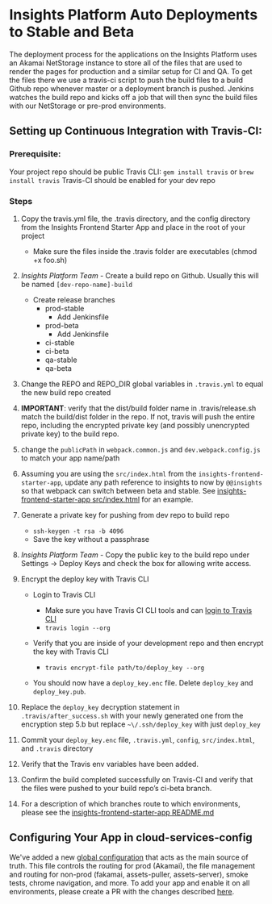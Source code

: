 # Insights Platform Auto Deployments to Stable and Beta

The deployment process for the applications on the Insights Platform uses an Akamai NetStorage instance to store all of the files that are used to render the pages for production and a similar setup for CI and QA. To get the files there we use a travis-ci script to push the build files to a build Github repo whenever master or a deployment branch is pushed. Jenkins watches the build repo and kicks off a job that will then sync the build files with our NetStorage or pre-prod environments.

## Setting up Continuous Integration with Travis-CI:

### Prerequisite:

Your project repo should be public
Travis CLI: `gem install travis` or `brew install travis`
Travis-CI should be enabled for your dev repo

### Steps

1. Copy the travis.yml file, the .travis directory, and the config directory from the Insights Frontend Starter App and place in the root of your project
    * Make sure the files inside the .travis folder are executables (chmod +x foo.sh)

2. _Insights Platform Team_ - Create a build repo on Github. Usually this will be named `[dev-repo-name]-build`
    * Create release branches
        * prod-stable
            * Add Jenkinsfile
        * prod-beta
            * Add Jenkinsfile
        * ci-stable
        * ci-beta
        * qa-stable
        * qa-beta

3. Change the REPO and REPO_DIR global variables in `.travis.yml` to equal the new build repo created

4. **IMPORTANT**: verify that the dist/build folder name in .travis/release.sh match the build/dist folder in the repo. If not, travis will push the entire repo, including the encrypted private key (and possibly unencrypted private key) to the build repo.

5. change the `publicPath` in `webpack.common.js` and `dev.webpack.config.js` to match your app name/path

6. Assuming you are using the `src/index.html` from the `insights-frontend-starter-app`, update any path reference to insights to now by `@@insights` so that webpack can switch between beta and stable. See [insights-frontend-starter-app src/index.html](https://github.com/RedHatInsights/insights-frontend-starter-app/blob/master/src/index.html#L6) for an example.

7. Generate a private key for pushing from dev repo to build repo
    * `ssh-keygen -t rsa -b 4096`
    * Save the key without a passphrase

8. _Insights Platform Team_ - Copy the public key to the build repo under Settings -> Deploy Keys and check the box for allowing write access.

9. Encrypt the deploy key with Travis CLI
    * Login to Travis CLI
        * Make sure you have Travis CI CLI tools and can [login to Travis CLI](https://github.com/travis-ci/travis.rb#installation)
        * `travis login --org`

    * Verify that you are inside of your development repo and then encrypt the key with Travis CLI
        * `travis encrypt-file path/to/deploy_key --org`

    * You should now have a `deploy_key.enc` file. Delete `deploy_key` and `deploy_key.pub`.

10. Replace the `deploy_key` decryption statement in `.travis/after_success.sh` with your newly generated one from the encryption step 5.b but replace `~\/.ssh/deploy_key` with just `deploy_key`

11. Commit your `deploy_key.enc` file, `.travis.yml`, `config`, `src/index.html`, and `.travis` directory

12. Verify that the Travis env variables have been added.

13. Confirm the build completed successfully on Travis-CI and verify that the files were pushed to your build repo’s ci-beta branch.

14. For a description of which branches route to which environments, please see the [insights-frontend-starter-app README.md](https://github.com/RedHatInsights/insights-frontend-starter-app/)

## Configuring Your App in cloud-services-config

We've added a new [global configuration](https://github.com/RedHatInsights/cloud-services-config/blob/master/main.yml) that acts as the main source of truth.
This file controls the routing for prod (Akamai), the file management and routing for non-prod (fakamai, assets-puller, assets-server), smoke tests, chrome navigation, and more.
To add your app and enable it on all environments, please create a PR with the changes described [here](https://github.com/RedHatInsights/cloud-services-config#adding-config-for-new-apps).
